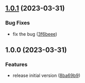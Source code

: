 ## [1.0.1](https://github.com/haru52/convertflac/compare/v1.0.0...v1.0.1) (2023-03-31)


### Bug Fixes

* fix the bug ([3f6beee](https://github.com/haru52/convertflac/commit/3f6beee261ddc038d4ba3c1595ad586efdac0d9b))

## 1.0.0 (2023-03-31)


### Features

* release initial version ([8ba69b9](https://github.com/haru52/convertflac/commit/8ba69b983e5766130c5afb64e5ecf8b9e24e5994))
